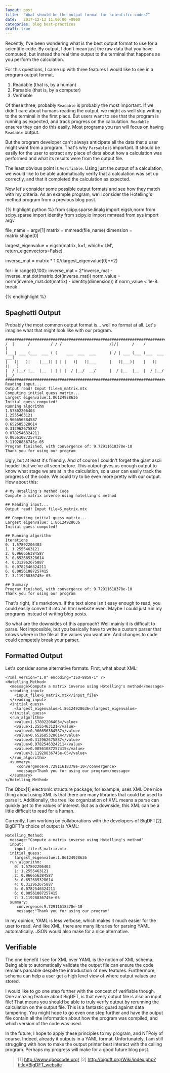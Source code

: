 ```yaml
---
layout: post
title:  "What should be the output format for scientific codes?"
date:   2017-12-13 11:00:00 +0900
categories: blog best-practices
draft: true
---
```


Recently, I've been wondering what is the best output format
to use for a scientific code. By output, I don't mean just the raw data
that you have computed, but instead the real time output to the terminal that
happens as you perform the calculation.

For this questions, I came up with three features I would like to see in
a program output format.

1. Readable (that is, by a human)
2. Parsable (that is, by a computer)
3. Verifiable

Of these three, probably `Readable` is probably the most important. If we
didn't care about humans reading the output, we might as well skip writing
to the terminal in the first place. But users want to see that the program is
running as expected, and track progress on the calculation. `Readable` ensures
they can do this easily. Most programs you run will focus on having `Readable`
output.

But the program developer can't always anticipate all the data that a user
might want from a program. That's why `Parsable` is important. It should be
easily for the user to extract any piece of data about how a calculation was
performed and what its results were from the output file.

The least obvious point is `Verifiable`. Using just the output of a calculation,
we would like to be able automatically verify that a calculation was set up
correctly, and that it completed the calculation as expected.

Now let's consider some possible output formats and see how they match with my
criteria. As an example program, we'll consider the Hotelling's method program
from a previous blog post.

{% highlight python %}
from scipy.sparse.linalg import eigsh,norm
from scipy.sparse import identity
from scipy.io import mmread
from sys import argv

file_name = argv[1]
matrix = mmread(file_name)
dimension = matrix.shape[0]

largest_eigenvalue = eigsh(matrix, k=1, which='LM',
  return_eigenvectors=False)

inverse_mat = matrix * 1.0/(largest_eigenvalue[0]**2)

for i in range(0,100):
  inverse_mat = 2*inverse_mat - \
    inverse_mat.dot(matrix.dot(inverse_mat))
  norm_value = norm(inverse_mat.dot(matrix) - identity(dimension))
  if norm_value < 1e-8:
    break

{% endhighlight %}

## Spaghetti Output
Probably the most common output format is... well no format at all. Let's
imagine what that might look like with our program.

```
############################################################################
/  |      /         / / /                     /|/|      /    /            |
(___| ___ (___  ___ ( (    ___  ___  ___      ( / | ___ (___ (___  ___  ___|
|   )|   )|    |___)| | | |   )|   )|___      |   )|___)|    |   )|   )|   )
|  / |__/ |__  |__  | | | |  / |__/  __/      |  / |__  |__  |  / |__/ |__/
############################################################################
Reading input...
Output read! Input file=S_matrix.mtx
Computing initial guess matrix...
Largest eigenvalue:1.86124928636
Initial guess computed!
Running algorithm
1.57802206403
1.2555463121
0.966656384587
0.652685328614
0.312962675887
0.0782546324211
0.00561087257415
3.11928836745e-05
Program finished, with convergence of: 9.72911618378e-10
Thank you for using our program
```

Ugly, but at least it's friendly. And of course I couldn't forget the giant
ascii header that we've all seen before. This output gives us enough output to
know what stage we are at in the calculation, so a user can easily track the
progress of the code. We could try to be even more pretty with our
output. How about this:


```
# My Hotelling's Method Code
Compute a matrix inverse using hotelling's method

## Reading input...
Output read! Input file=S_matrix.mtx

## Computing initial guess matrix...
Largest eigenvalue: 1.86124928636
Initial guess computed!

## Running algorithm
Iterations
0. 1.57802206403
1. 1.2555463121
2. 0.966656384587
3. 0.652685328614
4. 0.312962675887
5. 0.0782546324211
6. 0.00561087257415
7. 3.11928836745e-05

## Summary
Program finished, with convergence of: 9.72911618378e-10
Thank you for using our program
```

That's right, it's markdown. If the text alone isn't easy enough to read, you
could easily convert it into an html website even. Maybe I could just run my
programs instead of writing blog posts.

So what are the downsides of this approach? Well mainly it is difficult to parse.
Not impossible, but you basically have to write a custom parser that knows
where in the file all the values you want are. And changes to code could
competely break your parser.

## Formatted Output

Let's consider some alternative formats. First, what about XML:

```
<?xml version="1.0" encoding="ISO-8859-1" ?>
<Hotelling_Method>
  <message>Compute a matrix inverse using Hotelling's method</message>
  <reading_input>
    <input_file>S_matrix.mtx</input_file>
  </reading_input>
  <initial_guess>
    <largest_eigenvalue>1.86124928636</largest_eigenvalue>
  </initial_guess>
  <run_algorithm>
    <value>1.57802206403</value>
    <value>1.2555463121</value>
    <value>0.966656384587</value>
    <value>0.652685328614</value>
    <value>0.312962675887</value>
    <value>0.0782546324211</value>
    <value>0.00561087257415</value>
    <value>3.11928836745e-05</value>
  </run_algorithm>
  <summary>
     <convergence>9.72911618378e-10</convergence>
     <message>Thank you for using our program</message>
  </summary>
</Hotelling_Method>
```

The Qbox[1] electronic structure package, for example, uses XMl.
One nice thing about using XML is that there are many libraries that could be
used to parse it. Additionally, the tree like organization of XML means
a parse can quickly get to the values of interest. But as a downside, this
XML can be a little difficult to read for a human.

Currently, I am working on collaborations with the developers of BigDFT[2].
BigDFT's choice of output is YAML:

```
Hotelling_Method:
  message:"Compute a matrix inverse using Hotelling's method"
  input:
    input_file:S_matrix.mtx
  initial_guess:
    largest_eigenvalue:1.86124928636
  run_algorithm:
    0: 1.57802206403
    1: 1.2555463121
    2: 0.966656384587
    3: 0.652685328614
    4: 0.312962675887
    5: 0.0782546324211
    6: 0.00561087257415
    7: 3.11928836745e-05
  summary:
     convergence:9.72911618378e-10
     message:"Thank you for using our program"
```

In my opinion, YAML is less verbose, which makes it much easier for the user to
read. And like XML, there are many libraries for parsing YAML automatically.
JSON would also make for a nice alternative.

## Verifiable

The one benefit I see for XML over YAML is the notion of XML schema. Being able
to automatically validate the output file can ensure the code remains parsable
despite the introduction of new features.
Furthermore, schema can help a user get a high level view of where output values
are stored.

I would like to go one step further with the concept of verifiable though. One
amazing feature about BigDFT, is that every output file is also an input file!
That means you should be able to truly verify output by rerunning the
calculation on the output file. This is a fantastic guard against data
tampering. You might hope to go even one step further and have the output file
contain all the information about how the program was compiled, and which
version of the code was used.

In the future, I hope to apply these principles to my program, and NTPoly of
course. Indeed, already it outputs in a YAML format. Unfortunately, I am still
struggling with how to make the output
printer best interact with the calling program. Perhaps my progress will make
for a good future blog post.

> [1] http://www.qboxcode.org/
> [2] http://bigdft.org/Wiki/index.php?title=BigDFT_website
